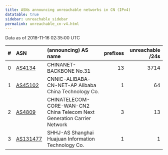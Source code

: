```yaml
---
title: ASNs announcing unreachable networks in CN (IPv4)
datatable: true
sidebar: unreachable_sidebar
permalink: unreachable_cn-v4.html
---
```


Data as of 2018-11-16 02:35:00 UTC


<div class="datatable-begin"></div>

|   # | ASN                                      | (announcing) AS name                                                    |   prefixes |   unreachable /24s |
|----:|:-----------------------------------------|:------------------------------------------------------------------------|-----------:|-------------------:|
|   0 | [AS4134](unreachable_AS4134-v4.html)     | CHINANET-BACKBONE No.31                                                 |         13 |               3714 |
|   1 | [AS45102](unreachable_AS45102-v4.html)   | CNNIC-ALIBABA-CN-NET-AP Alibaba China Technology Co.                    |          1 |                 64 |
|   2 | [AS4809](unreachable_AS4809-v4.html)     | CHINATELECOM-CORE-WAN-CN2 China Telecom Next Generation Carrier Network |          3 |                 13 |
|   3 | [AS131477](unreachable_AS131477-v4.html) | SHHJ-AS Shanghai Huajuan Information Technology Co.                     |          1 |                  1 |

<div class="datatable-end"></div>